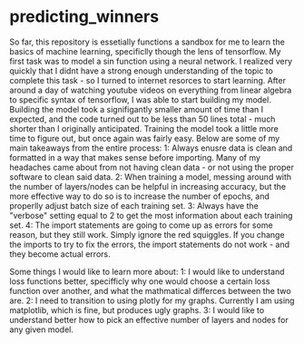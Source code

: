 # predicting_winners
So far, this repository is essetially functions a sandbox for me to learn the basics of machine learning, specificlly though the lens of tensorflow.
My first task was to model a sin function using a neural network. I realized very quickly that I didnt have a strong enough understanding of the topic to complete this task - so I turned to internet resorces to start learning. After around a day of watching youtube videos on everything from linear algebra to specific syntax of tensorflow, I was able to start building my model.
Building the model took a signifigantly smaller amount of time than I expected, and the code turned out to be less than 50 lines total - much shorter than I originally anticipated. Training the model took a little more time to figure out, but once again was fairly easy. Below are some of my main takeaways from the entire process:
1: Always enusre data is clean and formatted in a way that makes sense before importing. Many of my headaches came about from not having clean data - or not using the proper software to clean said data.
2: When training a model, messing around with the number of layers/nodes can be helpful in increasing accuracy, but the more effective way to do so is to increase the number of epochs, and properlly adjust batch size of each training set. 
3: Always have the "verbose" setting equal to 2 to get the most information about each training set.
4: The import statements are going to come up as errors for some reason, but they still work. Simply ignore the red squiggles. If you change the imports to try to fix the errors, the import statements do not work - and they become actual errors.

Some things I would like to learn more about:
1: I would like to understand loss functions better, specifficly why one would choose a certain loss function over another, and what the mathmatical differces between the two are.
2: I need to transition to using plotly for my graphs. Currently I am using matplotlib, which is fine, but produces ugly graphs.
3: I would like to understand better how to pick an effective number of layers and nodes for any given model.
